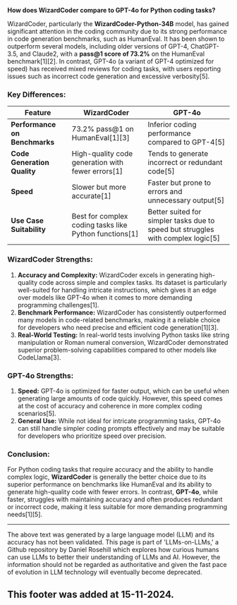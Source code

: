 **How does WizardCoder compare to GPT-4o for Python coding tasks?**

WizardCoder, particularly the **WizardCoder-Python-34B** model, has gained significant attention in the coding community due to its strong performance in code generation benchmarks, such as HumanEval. It has been shown to outperform several models, including older versions of GPT-4, ChatGPT-3.5, and Claude2, with a **pass@1 score of 73.2%** on the HumanEval benchmark\[1]\[2]. In contrast, GPT-4o (a variant of GPT-4 optimized for speed) has received mixed reviews for coding tasks, with users reporting issues such as incorrect code generation and excessive verbosity\[5].

### Key Differences:

| **Feature**                   | **WizardCoder**                                         | **GPT-4o**                                                                        |
| ----------------------------- | ------------------------------------------------------- | --------------------------------------------------------------------------------- |
| **Performance on Benchmarks** | 73.2% pass@1 on HumanEval\[1]\[3]                       | Inferior coding performance compared to GPT-4\[5]                                 |
| **Code Generation Quality**   | High-quality code generation with fewer errors\[1]      | Tends to generate incorrect or redundant code\[5]                                 |
| **Speed**                     | Slower but more accurate\[1]                            | Faster but prone to errors and unnecessary output\[5]                             |
| **Use Case Suitability**      | Best for complex coding tasks like Python functions\[1] | Better suited for simpler tasks due to speed but struggles with complex logic\[5] |

### WizardCoder Strengths:

1. **Accuracy and Complexity:** WizardCoder excels in generating high-quality code across simple and complex tasks. Its dataset is particularly well-suited for handling intricate instructions, which gives it an edge over models like GPT-4o when it comes to more demanding programming challenges\[1].
2. **Benchmark Performance:** WizardCoder has consistently outperformed many models in code-related benchmarks, making it a reliable choice for developers who need precise and efficient code generation\[1]\[3].
3. **Real-World Testing:** In real-world tests involving Python tasks like string manipulation or Roman numeral conversion, WizardCoder demonstrated superior problem-solving capabilities compared to other models like CodeLlama\[3].

### GPT-4o Strengths:

1. **Speed:** GPT-4o is optimized for faster output, which can be useful when generating large amounts of code quickly. However, this speed comes at the cost of accuracy and coherence in more complex coding scenarios\[5].
2. **General Use:** While not ideal for intricate programming tasks, GPT-4o can still handle simpler coding prompts effectively and may be suitable for developers who prioritize speed over precision.

### Conclusion:

For Python coding tasks that require accuracy and the ability to handle complex logic, **WizardCoder** is generally the better choice due to its superior performance on benchmarks like HumanEval and its ability to generate high-quality code with fewer errors. In contrast, **GPT-4o**, while faster, struggles with maintaining accuracy and often produces redundant or incorrect code, making it less suitable for more demanding programming needs\[1]\[5].

&#x20;

---

The above text was generated by a large language model (LLM) and its accuracy has not been validated. This page is part of 'LLMs-on-LLMs,' a Github repository by Daniel Rosehill which explores how curious humans can use LLMs to better their understanding of LLMs and AI. However, the information should not be regarded as authoritative and given the fast pace of evolution in LLM technology will eventually become deprecated. 

This footer was added at 15-11-2024.
---